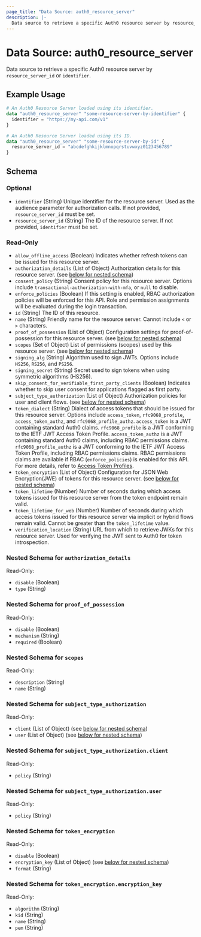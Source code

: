```yaml
---
page_title: "Data Source: auth0_resource_server"
description: |-
  Data source to retrieve a specific Auth0 resource server by resource_server_id or identifier.
---
```


# Data Source: auth0_resource_server

Data source to retrieve a specific Auth0 resource server by `resource_server_id` or `identifier`.

## Example Usage

```terraform
# An Auth0 Resource Server loaded using its identifier.
data "auth0_resource_server" "some-resource-server-by-identifier" {
  identifier = "https://my-api.com/v1"
}

# An Auth0 Resource Server loaded using its ID.
data "auth0_resource_server" "some-resource-server-by-id" {
  resource_server_id = "abcdefghkijklmnopqrstuvwxyz0123456789"
}
```

<!-- schema generated by tfplugindocs -->
## Schema

### Optional

- `identifier` (String) Unique identifier for the resource server. Used as the audience parameter for authorization calls. If not provided, `resource_server_id` must be set.
- `resource_server_id` (String) The ID of the resource server. If not provided, `identifier` must be set.

### Read-Only

- `allow_offline_access` (Boolean) Indicates whether refresh tokens can be issued for this resource server.
- `authorization_details` (List of Object) Authorization details for this resource server. (see [below for nested schema](#nestedatt--authorization_details))
- `consent_policy` (String) Consent policy for this resource server. Options include `transactional-authorization-with-mfa`, or `null` to disable.
- `enforce_policies` (Boolean) If this setting is enabled, RBAC authorization policies will be enforced for this API. Role and permission assignments will be evaluated during the login transaction.
- `id` (String) The ID of this resource.
- `name` (String) Friendly name for the resource server. Cannot include `<` or `>` characters.
- `proof_of_possession` (List of Object) Configuration settings for proof-of-possession for this resource server. (see [below for nested schema](#nestedatt--proof_of_possession))
- `scopes` (Set of Object) List of permissions (scopes) used by this resource server. (see [below for nested schema](#nestedatt--scopes))
- `signing_alg` (String) Algorithm used to sign JWTs. Options include `HS256`, `RS256`, and `PS256`.
- `signing_secret` (String) Secret used to sign tokens when using symmetric algorithms (HS256).
- `skip_consent_for_verifiable_first_party_clients` (Boolean) Indicates whether to skip user consent for applications flagged as first party.
- `subject_type_authorization` (List of Object) Authorization policies for user and client flows. (see [below for nested schema](#nestedatt--subject_type_authorization))
- `token_dialect` (String) Dialect of access tokens that should be issued for this resource server. Options include `access_token`, `rfc9068_profile`, `access_token_authz`, and `rfc9068_profile_authz`. `access_token` is a JWT containing standard Auth0 claims. `rfc9068_profile` is a JWT conforming to the IETF JWT Access Token Profile. `access_token_authz` is a JWT containing standard Auth0 claims, including RBAC permissions claims. `rfc9068_profile_authz` is a JWT conforming to the IETF JWT Access Token Profile, including RBAC permissions claims. RBAC permissions claims are available if RBAC (`enforce_policies`) is enabled for this API. For more details, refer to [Access Token Profiles](https://auth0.com/docs/secure/tokens/access-tokens/access-token-profiles).
- `token_encryption` (List of Object) Configuration for JSON Web Encryption(JWE) of tokens for this resource server. (see [below for nested schema](#nestedatt--token_encryption))
- `token_lifetime` (Number) Number of seconds during which access tokens issued for this resource server from the token endpoint remain valid.
- `token_lifetime_for_web` (Number) Number of seconds during which access tokens issued for this resource server via implicit or hybrid flows remain valid. Cannot be greater than the `token_lifetime` value.
- `verification_location` (String) URL from which to retrieve JWKs for this resource server. Used for verifying the JWT sent to Auth0 for token introspection.

<a id="nestedatt--authorization_details"></a>
### Nested Schema for `authorization_details`

Read-Only:

- `disable` (Boolean)
- `type` (String)


<a id="nestedatt--proof_of_possession"></a>
### Nested Schema for `proof_of_possession`

Read-Only:

- `disable` (Boolean)
- `mechanism` (String)
- `required` (Boolean)


<a id="nestedatt--scopes"></a>
### Nested Schema for `scopes`

Read-Only:

- `description` (String)
- `name` (String)


<a id="nestedatt--subject_type_authorization"></a>
### Nested Schema for `subject_type_authorization`

Read-Only:

- `client` (List of Object) (see [below for nested schema](#nestedobjatt--subject_type_authorization--client))
- `user` (List of Object) (see [below for nested schema](#nestedobjatt--subject_type_authorization--user))

<a id="nestedobjatt--subject_type_authorization--client"></a>
### Nested Schema for `subject_type_authorization.client`

Read-Only:

- `policy` (String)


<a id="nestedobjatt--subject_type_authorization--user"></a>
### Nested Schema for `subject_type_authorization.user`

Read-Only:

- `policy` (String)



<a id="nestedatt--token_encryption"></a>
### Nested Schema for `token_encryption`

Read-Only:

- `disable` (Boolean)
- `encryption_key` (List of Object) (see [below for nested schema](#nestedobjatt--token_encryption--encryption_key))
- `format` (String)

<a id="nestedobjatt--token_encryption--encryption_key"></a>
### Nested Schema for `token_encryption.encryption_key`

Read-Only:

- `algorithm` (String)
- `kid` (String)
- `name` (String)
- `pem` (String)


